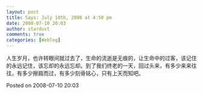 ```yaml
---
layout: post
title: Says: July 10th, 2008 at 4:50 pm
date: 2008-07-10 20:03
author: stardust
comments: true
categories: [Weblog]
---
```

人生岁月，也许转眼间就过去了，生命的流逝是无痕的，让生命中的过客，该记住的永远记住，该忘却的永远忘却。到了我们终老的一天，回过头来，有多少来来往往，有多少擦肩而过，有多少刻骨铭心，只有上天而知吧。

Posted on 2008-07-10 20:03
